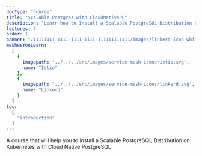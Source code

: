 ```yaml
---
docType: "Course"
title: "Scalable Postgres with CloudNativePG"
description: "Learn how to Install a Scalable PostgreSQL Distribution on Kubernetes with Cloud Native PostgreSQL"
lectures: 7
order: 1
banner: "/11111111-1111-1111-1111-111111111111/images/linkerd-icon-white.svg"
meshesYouLearn:
  [
    {
      imagepath: "../../../src/images/service-mesh-icons/istio.svg",
      name: "Istio"
    },
    {
      imagepath: "../../../src/images/service-mesh-icons/linkerd.svg",
      name: "Linkerd"
    }
  ]
toc:
  [
    "introduction"
  ]
---
```


A course that will help you to install a Scalable PostgreSQL Distribution on Kubernetes with Cloud Native PostgreSQL
